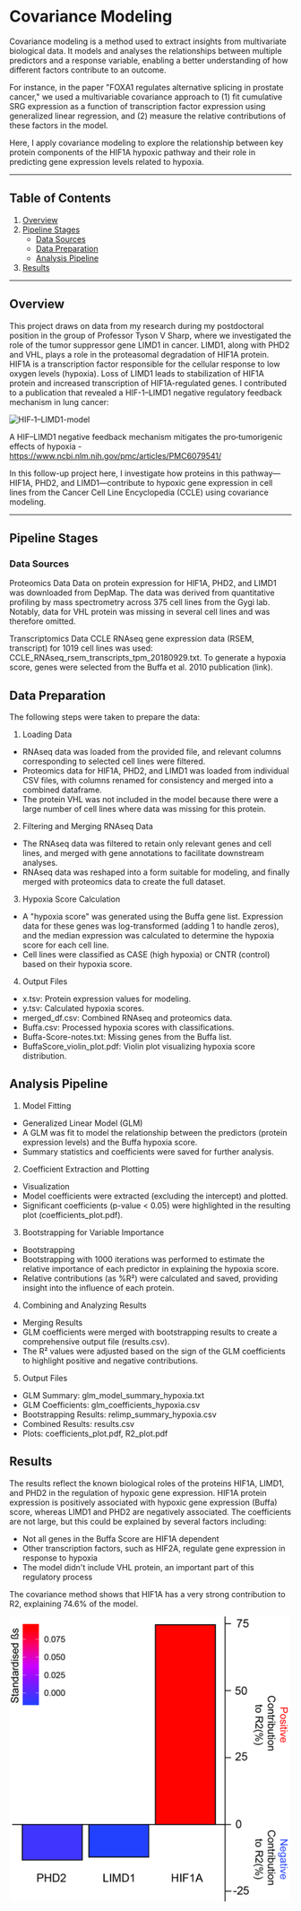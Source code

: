# Covariance Modeling
Covariance modeling is a method used to extract insights from multivariate biological data. It models and analyses the relationships between multiple predictors and a response variable, enabling a better understanding of how different factors contribute to an outcome.

For instance, in the paper "FOXA1 regulates alternative splicing in prostate cancer," we used a multivariable covariance approach to (1) fit cumulative SRG expression as a function of transcription factor expression using generalized linear regression, and (2) measure the relative contributions of these factors in the model.

Here, I apply covariance modeling to explore the relationship between key protein components of the HIF1A hypoxic pathway and their role in predicting gene expression levels related to hypoxia.


---

## Table of Contents
1. [Overview](#overview)
2. [Pipeline Stages](#pipeline-stages)
    - [Data Sources](#data-sources)
    - [Data Preparation](#data-preparation)
    - [Analysis Pipeline](#analysis-pipeline)
3. [Results](#results)

---

## Overview

This project draws on data from my research during my postdoctoral position in the group of Professor Tyson V Sharp, where we investigated the role of the tumor suppressor gene LIMD1 in cancer. LIMD1, along with PHD2 and VHL, plays a role in the proteasomal degradation of HIF1A protein. HIF1A is a transcription factor responsible for the cellular response to low oxygen levels (hypoxia). Loss of LIMD1 leads to stabilization of HIF1A protein and increased transcription of HIF1A-regulated genes. I contributed to a publication that revealed a HIF-1–LIMD1 negative regulatory feedback mechanism in lung cancer:

![HIF‐1–LIMD1-model](https://cdn.ncbi.nlm.nih.gov/pmc/blobs/cff6/6079541/2685d6cb2d72/EMMM-10-e8304-g013.jpg)

A HIF–LIMD1 negative feedback mechanism mitigates the pro‐tumorigenic effects of hypoxia - https://www.ncbi.nlm.nih.gov/pmc/articles/PMC6079541/

In this follow-up project here, I investigate how proteins in this pathway—HIF1A, PHD2, and LIMD1—contribute to hypoxic gene expression in cell lines from the Cancer Cell Line Encyclopedia (CCLE) using covariance modeling.

---

## Pipeline Stages

### Data Sources

Proteomics Data
Data on protein expression for HIF1A, PHD2, and LIMD1 was downloaded from DepMap. The data was derived from quantitative profiling by mass spectrometry across 375 cell lines from the Gygi lab. Notably, data for VHL protein was missing in several cell lines and was therefore omitted.

Transcriptomics Data
CCLE RNAseq gene expression data (RSEM, transcript) for 1019 cell lines was used: CCLE_RNAseq_rsem_transcripts_tpm_20180929.txt. To generate a hypoxia score, genes were selected from the Buffa et al. 2010 publication (link).

## Data Preparation
The following steps were taken to prepare the data:

1. Loading Data
- RNAseq data was loaded from the provided file, and relevant columns corresponding to selected cell lines were filtered.
- Proteomics data for HIF1A, PHD2, and LIMD1 was loaded from individual CSV files, with columns renamed for consistency and merged into a combined dataframe.
- The protein VHL was not included in the model because there were a large number of cell lines where data was missing for this protein.
  
2. Filtering and Merging RNAseq Data
- The RNAseq data was filtered to retain only relevant genes and cell lines, and merged with gene annotations to facilitate downstream analyses.
- RNAseq data was reshaped into a form suitable for modeling, and finally merged with proteomics data to create the full dataset.
  
3. Hypoxia Score Calculation
- A "hypoxia score" was generated using the Buffa gene list. Expression data for these genes was log-transformed (adding 1 to handle zeros), and the median expression was calculated to determine the hypoxia score for each cell line.
- Cell lines were classified as CASE (high hypoxia) or CNTR (control) based on their hypoxia score.
  
4. Output Files
- x.tsv: Protein expression values for modeling.
- y.tsv: Calculated hypoxia scores.
- merged_df.csv: Combined RNAseq and proteomics data.
- Buffa.csv: Processed hypoxia scores with classifications.
- Buffa-Score-notes.txt: Missing genes from the Buffa list.
- BuffaScore_violin_plot.pdf: Violin plot visualizing hypoxia score distribution.

## Analysis Pipeline

1. Model Fitting
- Generalized Linear Model (GLM)
- A GLM was fit to model the relationship between the predictors (protein expression levels) and the Buffa hypoxia score.
- Summary statistics and coefficients were saved for further analysis.
  
2. Coefficient Extraction and Plotting
- Visualization
- Model coefficients were extracted (excluding the intercept) and plotted.
- Significant coefficients (p-value < 0.05) were highlighted in the resulting plot (coefficients_plot.pdf).
  
3. Bootstrapping for Variable Importance
- Bootstrapping
- Bootstrapping with 1000 iterations was performed to estimate the relative importance of each predictor in explaining the hypoxia score.
- Relative contributions (as %R²) were calculated and saved, providing insight into the influence of each protein.
  
4. Combining and Analyzing Results
- Merging Results
- GLM coefficients were merged with bootstrapping results to create a comprehensive output file (results.csv).
- The R² values were adjusted based on the sign of the GLM coefficients to highlight positive and negative contributions.
  
5. Output Files
- GLM Summary: glm_model_summary_hypoxia.txt
- GLM Coefficients: glm_coefficients_hypoxia.csv
- Bootstrapping Results: relimp_summary_hypoxia.csv
- Combined Results: results.csv
- Plots: coefficients_plot.pdf, R2_plot.pdf

## Results

The results reflect the known biological roles of the proteins HIF1A, LIMD1, and PHD2 in the regulation of hypoxic gene expression.
HIF1A protein expression is positively associated with hypoxic gene expression (Buffa) score, whereas LIMD1 and PHD2 are negatively associated.
The coefficients are not large, but this could be explained by several factors including:
 - Not all genes in the Buffa Score are HIF1A dependent
 - Other transcription factors, such as HIF2A, regulate gene expression in response to hypoxia
 - The model didn't include VHL protein, an important part of this regulatory process

The covariance method shows that HIF1A has a very strong contribution to R2, explaining 74.6% of the model.

<img src="https://raw.githubusercontent.com/focyte/Multivariable-Covariance-Analysis/refs/heads/main/R2Graph.jpg" alt="R2_graph" width="500"/>




